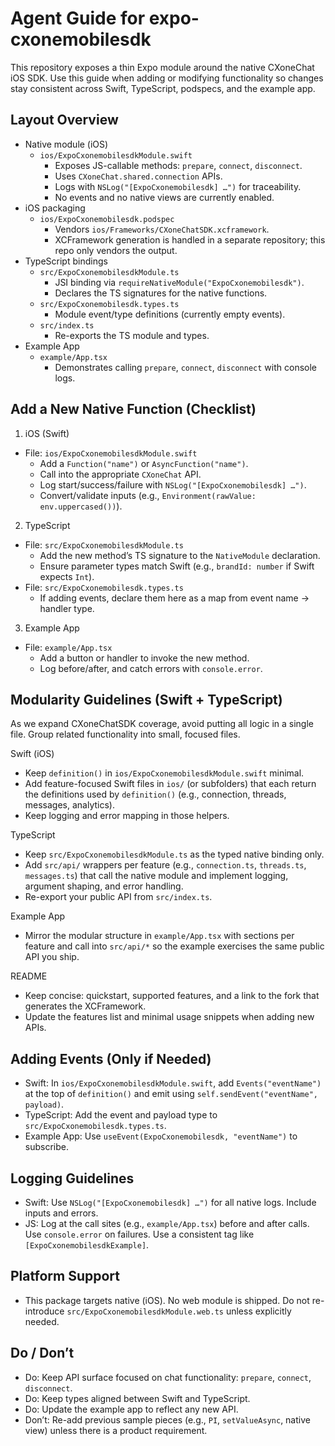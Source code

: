 # Agent Guide for expo-cxonemobilesdk

This repository exposes a thin Expo module around the native CXoneChat iOS SDK.
Use this guide when adding or modifying functionality so changes stay consistent
across Swift, TypeScript, podspecs, and the example app.

## Layout Overview

- Native module (iOS)
  - `ios/ExpoCxonemobilesdkModule.swift`
    - Exposes JS-callable methods: `prepare`, `connect`, `disconnect`.
    - Uses `CXoneChat.shared.connection` APIs.
    - Logs with `NSLog("[ExpoCxonemobilesdk] …")` for traceability.
    - No events and no native views are currently enabled.
- iOS packaging
  - `ios/ExpoCxonemobilesdk.podspec`
    - Vendors `ios/Frameworks/CXoneChatSDK.xcframework`.
    - XCFramework generation is handled in a separate repository; this repo only vendors the output.
- TypeScript bindings
  - `src/ExpoCxonemobilesdkModule.ts`
    - JSI binding via `requireNativeModule("ExpoCxonemobilesdk")`.
    - Declares the TS signatures for the native functions.
  - `src/ExpoCxonemobilesdk.types.ts`
    - Module event/type definitions (currently empty events).
  - `src/index.ts`
    - Re-exports the TS module and types.
- Example App
  - `example/App.tsx`
    - Demonstrates calling `prepare`, `connect`, `disconnect` with console logs.

## Add a New Native Function (Checklist)

1) iOS (Swift)
- File: `ios/ExpoCxonemobilesdkModule.swift`
  - Add a `Function("name")` or `AsyncFunction("name")`.
  - Call into the appropriate `CXoneChat` API.
  - Log start/success/failure with `NSLog("[ExpoCxonemobilesdk] …")`.
  - Convert/validate inputs (e.g., `Environment(rawValue: env.uppercased())`).

2) TypeScript
- File: `src/ExpoCxonemobilesdkModule.ts`
  - Add the new method’s TS signature to the `NativeModule` declaration.
  - Ensure parameter types match Swift (e.g., `brandId: number` if Swift expects `Int`).
- File: `src/ExpoCxonemobilesdk.types.ts`
  - If adding events, declare them here as a map from event name → handler type.

3) Example App
- File: `example/App.tsx`
  - Add a button or handler to invoke the new method.
  - Log before/after, and catch errors with `console.error`.

## Modularity Guidelines (Swift + TypeScript)

As we expand CXoneChatSDK coverage, avoid putting all logic in a single file. Group related functionality into small, focused files.

Swift (iOS)
- Keep `definition()` in `ios/ExpoCxonemobilesdkModule.swift` minimal.
- Add feature-focused Swift files in `ios/` (or subfolders) that each return the definitions used by `definition()` (e.g., connection, threads, messages, analytics).
- Keep logging and error mapping in those helpers.

TypeScript
- Keep `src/ExpoCxonemobilesdkModule.ts` as the typed native binding only.
- Add `src/api/` wrappers per feature (e.g., `connection.ts`, `threads.ts`, `messages.ts`) that call the native module and implement logging, argument shaping, and error handling.
- Re-export your public API from `src/index.ts`.

Example App
- Mirror the modular structure in `example/App.tsx` with sections per feature and call into `src/api/*` so the example exercises the same public API you ship.

README
- Keep concise: quickstart, supported features, and a link to the fork that generates the XCFramework.
- Update the features list and minimal usage snippets when adding new APIs.

## Adding Events (Only if Needed)
- Swift: In `ios/ExpoCxonemobilesdkModule.swift`, add `Events("eventName")` at the top
  of `definition()` and emit using `self.sendEvent("eventName", payload)`.
- TypeScript: Add the event and payload type to `src/ExpoCxonemobilesdk.types.ts`.
- Example App: Use `useEvent(ExpoCxonemobilesdk, "eventName")` to subscribe.

## Logging Guidelines
- Swift: Use `NSLog("[ExpoCxonemobilesdk] …")` for all native logs. Include inputs
  and errors.
- JS: Log at the call sites (e.g., `example/App.tsx`) before and after calls. Use
  `console.error` on failures. Use a consistent tag like `[ExpoCxonemobilesdkExample]`.

## Platform Support
- This package targets native (iOS). No web module is shipped. Do not re-introduce
  `src/ExpoCxonemobilesdkModule.web.ts` unless explicitly needed.

## Do / Don’t
- Do: Keep API surface focused on chat functionality: `prepare`, `connect`, `disconnect`.
- Do: Keep types aligned between Swift and TypeScript.
- Do: Update the example app to reflect any new API.
- Don’t: Re-add previous sample pieces (e.g., `PI`, `setValueAsync`, native view) unless
  there is a product requirement.
